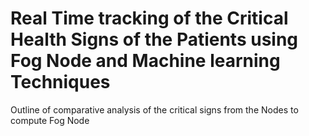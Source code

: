 # Real Time tracking of the Critical Health Signs of the Patients using Fog Node and Machine learning Techniques
Outline of comparative analysis of the critical signs from the Nodes to compute Fog Node
